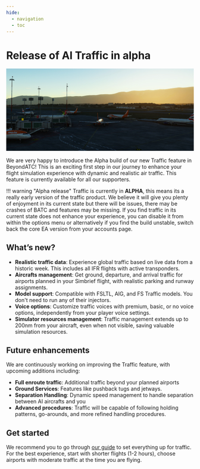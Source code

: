 ```yaml
---
hide:
  - navigation
  - toc
---
```


# Release of AI Traffic in alpha

![Image of traffic](../assets/traffic.jpg)

We are very happy to introduce the Alpha build of our new Traffic feature in BeyondATC! This is an exciting first step in our journey to enhance your flight simulation experience with dynamic and realistic air traffic. This feature is currently available for all our supporters.

!!! warning "Alpha release"
    Traffic is currently in **ALPHA**, this means its a really early version of the traffic product. We believe it will give you plenty of enjoyment in its current state but there will be issues, there may be crashes of BATC and features may be missing. If you find traffic in its current state does not enhance your experience, you can disable it from within the options menu or alternatively if you find the build unstable, switch back the core EA version from your accounts page.

## What’s new?

* **Realistic traffic data**: Experience global traffic based on live data from a historic week. This includes all IFR flights with active transponders.
* **Aircrafts management**: Get ground, departure, and arrival traffic for airports planned in your Simbrief flight, with realistic parking and runway assignments.
* **Model support**: Compatible with FSLTL, AIG, and FS Traffic models. You don't need to run any of their injectors.
* **Voice options**: Customize traffic voices with premium, basic, or no voice options, independently from your player voice settings.
* **Simulator resources management**: Traffic management extends up to 200nm from your aircraft, even when not visible, saving valuable simulation resources.

## Future enhancements

We are continuously working on improving the Traffic feature, with upcoming additions including:

* **Full enroute traffic**: Additional traffic beyond your planned airports
* **Ground Services**: Features like pushback tugs and jetways.
* **Separation Handling**: Dynamic speed management to handle separation between AI aircrafts and you
* **Advanced procedures**: Traffic will be capable of following holding patterns, go-arounds, and more refined handling procedures.

## Get started

We recommend you to go through [our guide](../../onboarding/getting-started/#setting-up-ai-traffic) to set everything up for traffic. For the best experience, start with shorter flights (1-2 hours), choose airports with moderate traffic at the time you are flying.
